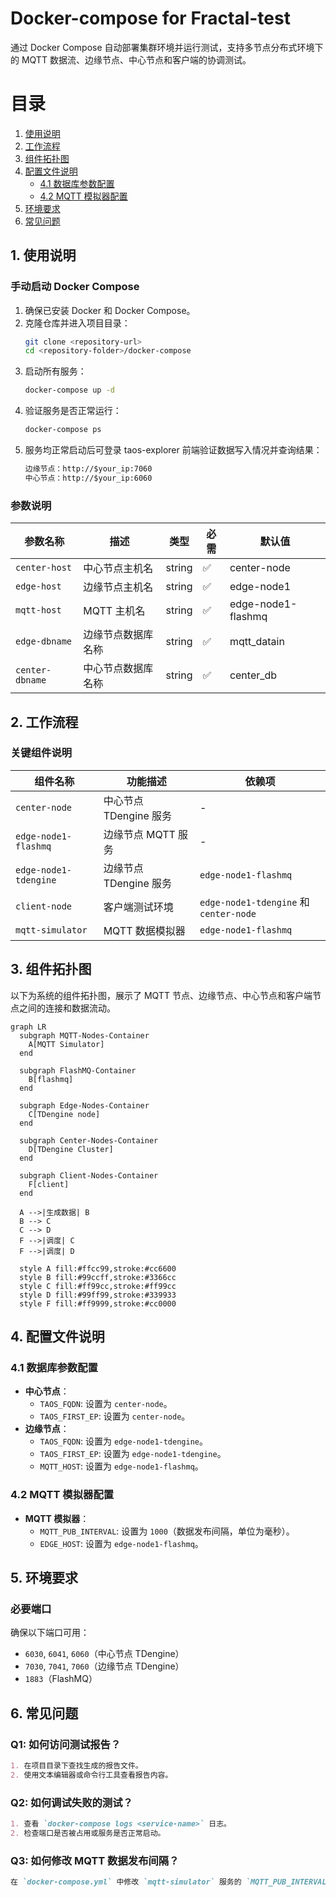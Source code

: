# Docker-compose for Fractal-test

通过 Docker Compose 自动部署集群环境并运行测试，支持多节点分布式环境下的 MQTT 数据流、边缘节点、中心节点和客户端的协调测试。

# 目录
1. [使用说明](#1-使用说明)
1. [工作流程](#2-工作流程)
1. [组件拓扑图](#3-组件拓扑图)
1. [配置文件说明](#4-配置文件说明)
    - [4.1 数据库参数配置](#41-数据库参数配置)
    - [4.2 MQTT 模拟器配置](#42-mqtt-模拟器配置)
1. [环境要求](#5-环境要求)
2. [常见问题](#6-常见问题)

## 1. 使用说明

### 手动启动 Docker Compose
1. 确保已安装 Docker 和 Docker Compose。
2. 克隆仓库并进入项目目录：
   ```bash
   git clone <repository-url>
   cd <repository-folder>/docker-compose
   ```
3. 启动所有服务：
   ```bash
   docker-compose up -d
   ```
4. 验证服务是否正常运行：
   ```bash
   docker-compose ps
   ```
5. 服务均正常启动后可登录 taos-explorer 前端验证数据写入情况并查询结果：
    ```markdown
    边缘节点：http://$your_ip:7060
    中心节点：http://$your_ip:6060
    ```


### 参数说明
| 参数名称               | 描述                     | 类型    | 必需 | 默认值    |
|------------------------|--------------------------|---------|------|-----------|
| `center-host`          | 中心节点主机名           | string  | ✅   | center-node |
| `edge-host`            | 边缘节点主机名           | string  | ✅   | edge-node1  |
| `mqtt-host`            | MQTT 主机名             | string  | ✅   | edge-node1-flashmq |
| `edge-dbname`          | 边缘节点数据库名称       | string  | ✅   | mqtt_datain |
| `center-dbname`        | 中心节点数据库名称       | string  | ✅   | center_db |

## 2. 工作流程


### 关键组件说明
| 组件名称               | 功能描述                          | 依赖项                              |
|------------------------|-----------------------------------|-------------------------------------|
| `center-node`          | 中心节点 TDengine 服务           | -                                   |
| `edge-node1-flashmq`   | 边缘节点 MQTT 服务               | -                                   |
| `edge-node1-tdengine`  | 边缘节点 TDengine 服务           | `edge-node1-flashmq`                |
| `client-node`          | 客户端测试环境                    | `edge-node1-tdengine` 和 `center-node` |
| `mqtt-simulator`       | MQTT 数据模拟器                  | `edge-node1-flashmq`                |

## 3. 组件拓扑图

以下为系统的组件拓扑图，展示了 MQTT 节点、边缘节点、中心节点和客户端节点之间的连接和数据流动。

```mermaid
graph LR
  subgraph MQTT-Nodes-Container
    A[MQTT Simulator]
  end

  subgraph FlashMQ-Container
    B[flashmq]
  end

  subgraph Edge-Nodes-Container
    C[TDengine node]
  end

  subgraph Center-Nodes-Container
    D[TDengine Cluster]
  end

  subgraph Client-Nodes-Container
    F[client]
  end

  A -->|生成数据| B
  B --> C
  C --> D
  F -->|调度| C
  F -->|调度| D

  style A fill:#ffcc99,stroke:#cc6600
  style B fill:#99ccff,stroke:#3366cc
  style C fill:#ff99cc,stroke:#ff99cc
  style D fill:#99ff99,stroke:#339933
  style F fill:#ff9999,stroke:#cc0000
```

## 4. 配置文件说明

### 4.1 数据库参数配置
- **中心节点**：
  - `TAOS_FQDN`: 设置为 `center-node`。
  - `TAOS_FIRST_EP`: 设置为 `center-node`。
- **边缘节点**：
  - `TAOS_FQDN`: 设置为 `edge-node1-tdengine`。
  - `TAOS_FIRST_EP`: 设置为 `edge-node1-tdengine`。
  - `MQTT_HOST`: 设置为 `edge-node1-flashmq`。

### 4.2 MQTT 模拟器配置
- **MQTT 模拟器**：
  - `MQTT_PUB_INTERVAL`: 设置为 `1000`（数据发布间隔，单位为毫秒）。
  - `EDGE_HOST`: 设置为 `edge-node1-flashmq`。

## 5. 环境要求

### 必要端口
确保以下端口可用：
- `6030`, `6041`, `6060`（中心节点 TDengine）
- `7030`, `7041`, `7060`（边缘节点 TDengine）
- `1883`（FlashMQ）

## 6. 常见问题

### Q1: 如何访问测试报告？
```markdown
1. 在项目目录下查找生成的报告文件。
2. 使用文本编辑器或命令行工具查看报告内容。
```

### Q2: 如何调试失败的测试？
```markdown
1. 查看 `docker-compose logs <service-name>` 日志。
2. 检查端口是否被占用或服务是否正常启动。
```

### Q3: 如何修改 MQTT 数据发布间隔？
```markdown
在 `docker-compose.yml` 中修改 `mqtt-simulator` 服务的 `MQTT_PUB_INTERVAL` 环境变量。
```